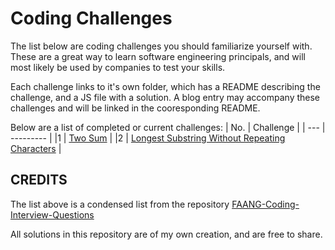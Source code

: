 # Coding Challenges

The list below are coding challenges you should familiarize yourself with.  These are a great way to learn software engineering principals, and will most likely be used by companies to test your skills.

Each challenge links to it's own folder, which has a README describing the challenge, and a JS file with a solution.  A blog entry may accompany these challenges and will be linked in the cooresponding README.

Below are a list of completed or current challenges:
| No. | Challenge |
| --- | --------- |
|1    | [Two Sum](Two%20Sum) |
|2    | [Longest Substring Without Repeating Characters](Longest%20Substring%20Without%20Repeating%20Characters) |

## CREDITS

The list above is a condensed list from the repository [FAANG-Coding-Interview-Questions](https://github.com/ombharatiya/FAANG-Coding-Interview-Questions/tree/main)

All solutions in this repository are of my own creation, and are free to share.